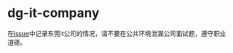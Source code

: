 # dg-it-company
在[issue](https://github.com/dong-guan-iter/dg-it-company/issues)中记录东莞it公司的情况，请不要在公共环境泄漏公司面试题，遵守职业道德。
